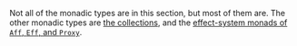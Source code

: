 Not all of the monadic types are in this section, but most of them are.  The other monadic types are 
[the collections](../Immutable%20Collections/index.html), and the [effect-system monads of `Aff`, `Eff`, and `Proxy`](../Effects/index.html).

